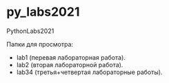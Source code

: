 # py_labs2021
PythonLabs2021

Папки для просмотра:
- lab1 (перевая лабораторная работа).
- lab2 (вторая лабораторной работа).
- lab34 (третья+четвертая лабораторные работы).

